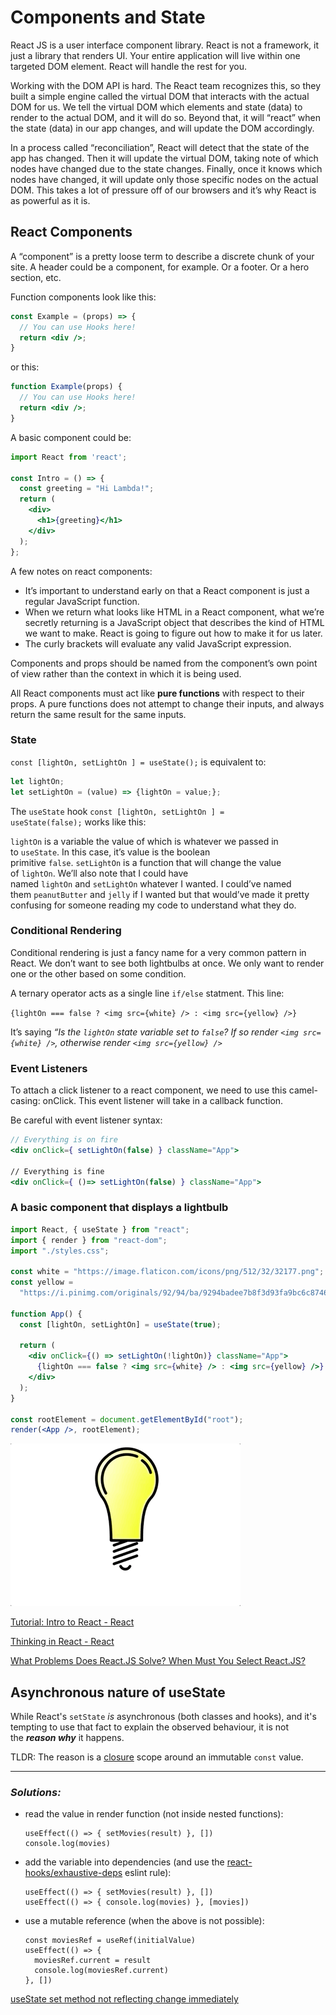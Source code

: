 # Components and State

React JS is a user interface component library. React is not a framework, it just a library that renders UI. Your entire application will live within one targeted DOM element. React will handle the rest for you.

Working with the DOM API is hard. The React team recognizes this, so they built a simple engine called the virtual DOM that interacts with the actual DOM for us. We tell the virtual DOM which elements and state (data) to render to the actual DOM, and it will do so. Beyond that, it will “react” when the state (data) in our app changes, and will update the DOM accordingly.

In a process called “reconciliation”, React will detect that the state of the app has changed. Then it will update the virtual DOM, taking note of which nodes have changed due to the state changes. Finally, once it knows which nodes have changed, it will update only those specific nodes on the actual DOM. This takes a lot of pressure off of our browsers and it’s why React is as powerful as it is.

## React Components

A “component” is a pretty loose term to describe a discrete chunk of your site. A header could be a component, for example. Or a footer. Or a hero section, etc.

Function components look like this: 

```jsx
const Example = (props) => {
  // You can use Hooks here!
  return <div />;
}
```

or this:

```jsx
function Example(props) {
  // You can use Hooks here!
  return <div />;
}
```

A basic component could be: 

```jsx
import React from 'react';

const Intro = () => {
  const greeting = "Hi Lambda!";
  return (
    <div>
      <h1>{greeting}</h1>
    </div>
  );
};
```

A few notes on react components:

- It’s important to understand early on that a React component is just a regular JavaScript function.
- When we return what looks like HTML in a React component, what we’re secretly returning is a JavaScript object that describes the kind of HTML we want to make. React is going to figure out how to make it for us later.
- The curly brackets will evaluate any valid JavaScript expression.

Components and props should be named from the component’s own point of view rather than the context in which it is being used.

All React components must act like **pure functions** with respect to their props. A pure functions does not attempt to change their inputs, and always return the same result for the same inputs.

### State

`const [lightOn, setLightOn ] = useState();` is equivalent to:

```jsx
let lightOn;
let setLightOn = (value) => {lightOn = value;};
```

The `useState` hook `const [lightOn, setLightOn ] = useState(false);` works like this:

`lightOn` is a variable the value of which is whatever we passed in to `useState`. In this case, it’s value is the boolean primitive `false`. `setLightOn` is a function that will change the value of `lightOn`. We’ll also note that I could have named `lightOn` and `setLightOn` whatever I wanted. I could’ve named them `peanutButter` and `jelly` if I wanted but that would’ve made it pretty confusing for someone reading my code to understand what they do.

### Conditional Rendering

Conditional rendering is just a fancy name for a very common pattern in React. We don’t want to see both lightbulbs at once. We only want to render one or the other based on some condition.

A ternary operator acts as a single line `if/else` statment. This line:

`{lightOn === false ? <img src={white} /> : <img src={yellow} />}`

It’s saying *“Is the `lightOn` state variable set to `false`? If so render `<img src={white} />`, otherwise render `<img src={yellow} />`*

### Event Listeners

To attach a click listener to a react component, we need to use this camel-casing: onClick. This event listener will take in a callback function.

Be careful with event listener syntax:

```jsx
// Everything is on fire
<div onClick={ setLightOn(false) } className="App">

// Everything is fine
<div onClick={ ()=> setLightOn(false) } className="App">
```

### A basic component that displays a lightbulb

```jsx
import React, { useState } from "react";
import { render } from "react-dom";
import "./styles.css";

const white = "https://image.flaticon.com/icons/png/512/32/32177.png";
const yellow =
  "https://i.pinimg.com/originals/92/94/ba/9294badee7b8f3d93fa9bc6c874641b2.png";

function App() {
  const [lightOn, setLightOn] = useState(true);

  return (
    <div onClick={() => setLightOn(!lightOn)} className="App">
      {lightOn === false ? <img src={white} /> : <img src={yellow} />}
    </div>
  );
}

const rootElement = document.getElementById("root");
render(<App />, rootElement);
```

![Components%20and%20State%2064937123125342f7bb6356d451336f39/Untitled.png](Components%20and%20State%2064937123125342f7bb6356d451336f39/Untitled.png)

[Tutorial: Intro to React - React](https://reactjs.org/tutorial/tutorial.html)

[Thinking in React - React](https://reactjs.org/docs/thinking-in-react.html)

[What Problems Does React.JS Solve? When Must You Select React.JS?](https://scotch.io/@anitashah/what-problems-does-reactjs-solve-when-must-you-select-reactjs)

## Asynchronous nature of useState

While React's `setState` *is* asynchronous (both classes and hooks), and it's tempting to use that fact to explain the observed behaviour, it is not the ***reason why*** it happens.

TLDR: The reason is a [closure](https://developer.mozilla.org/en-US/docs/Web/JavaScript/Closures) scope around an immutable `const` value.

---

### *Solutions:*

- read the value in render function (not inside nested functions):

    ```
    useEffect(() => { setMovies(result) }, [])
    console.log(movies)
    ```

- add the variable into dependencies (and use the [react-hooks/exhaustive-deps](https://reactjs.org/docs/hooks-rules.html#eslint-plugin) eslint rule):

    ```
    useEffect(() => { setMovies(result) }, [])
    useEffect(() => { console.log(movies) }, [movies])
    ```

- use a mutable reference (when the above is not possible):

    ```
    const moviesRef = useRef(initialValue)
    useEffect(() => {
      moviesRef.current = result
      console.log(moviesRef.current)
    }, [])
    ```

[useState set method not reflecting change immediately](https://stackoverflow.com/questions/54069253/usestate-set-method-not-reflecting-change-immediately)